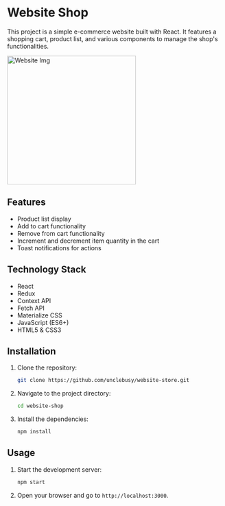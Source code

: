 # Website Shop

This project is a simple e-commerce website built with React. It features a shopping cart, product list, and various components to manage the shop's functionalities.

<img src="https://i.ibb.co/rZXsRDp/My-Collages-1.jpg" alt="Website Img" height="300">




## Features

- Product list display
- Add to cart functionality
- Remove from cart functionality
- Increment and decrement item quantity in the cart
- Toast notifications for actions

## Technology Stack

- React
- Redux
- Context API
- Fetch API
- Materialize CSS
- JavaScript (ES6+)
- HTML5 & CSS3

## Installation

1. Clone the repository:
    ```bash
    git clone https://github.com/unclebusy/website-store.git
    ```
2. Navigate to the project directory:
    ```bash
    cd website-shop
    ```
3. Install the dependencies:
    ```bash
    npm install
    ```

## Usage

1. Start the development server:
    ```bash
    npm start
    ```
2. Open your browser and go to `http://localhost:3000`.

